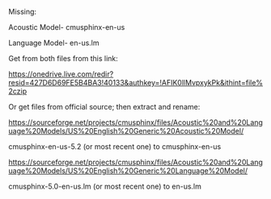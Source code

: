 Missing:

Acoustic Model- cmusphinx-en-us

Language Model- en-us.lm

Get from both files from this link:

https://onedrive.live.com/redir?resid=427D6D69FE5B4BA3!40133&authkey=!AFIK0llMvpxykPk&ithint=file%2czip

Or get files from official source; then extract and rename:

https://sourceforge.net/projects/cmusphinx/files/Acoustic%20and%20Language%20Models/US%20English%20Generic%20Acoustic%20Model/

cmusphinx-en-us-5.2 (or most recent one) to cmusphinx-en-us

https://sourceforge.net/projects/cmusphinx/files/Acoustic%20and%20Language%20Models/US%20English%20Generic%20Language%20Model/

cmusphinx-5.0-en-us.lm (or most recent one) to  en-us.lm


